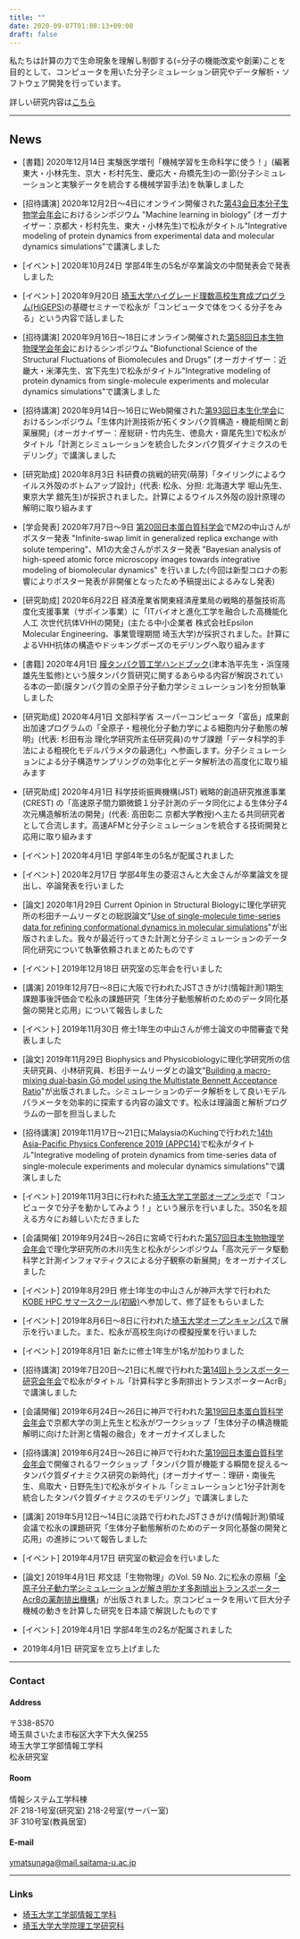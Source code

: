 ```yaml
---
title: ""
date: 2020-09-07T01:08:13+09:00
draft: false
---
```


私たちは計算の力で生命現象を理解し制御する(=分子の機能改変や創薬)ことを目的として、コンピュータを用いた分子シミュレーション研究やデータ解析・ソフトウェア開発を行っています。

詳しい研究内容は[こちら](research/)

---

## News

- [書籍] 2020年12月14日 実験医学増刊「機械学習を生命科学に使う！」(編著 東大・小林先生、京大・杉村先生、慶応大・舟橋先生)の一節(分子シミュレーションと実験データを統合する機械学習手法)を執筆しました

- [招待講演] 2020年12月2日〜4日にオンライン開催された[第43会日本分子生物学会年会](https://www2.aeplan.co.jp/mbsj2020/)におけるシンポジウム "Machine learning in biology" (オーガナイザー：京都大・杉村先生、東大・小林先生)で松永がタイトル"Integrative modeling of protein dynamics from experimental data and molecular dynamics simulations"で講演しました

- [イベント] 2020年10月24日 学部4年生の5名が卒業論文の中間発表会で発表しました

- [イベント] 2020年9月20日 [埼玉大学ハイグレード理数高校生育成プログラム(HiGEPS)](http://higeps.phy.saitama-u.ac.jp)の基礎セミナーで松永が「コンピュータで体をつくる分子をみる」という内容で話しました

- [招待講演] 2020年9月16日〜18日にオンライン開催された[第58回日本生物物理学会年会](https://www2.aeplan.co.jp/bsj2020/)におけるシンポジウム "Biofunctional Science of the Structural Fluctuations of Biomolecules and Drugs" (オーガナイザー：近畿大・米澤先生、宮下先生)で松永がタイトル"Integrative modeling of protein dynamics from single-molecule experiments and molecular dynamics simulations"で講演しました

- [招待講演] 2020年9月14日〜16日にWeb開催された[第93回日本生化学会](https://www2.aeplan.co.jp/jbs2020/)におけるシンポジウム「生体内計測技術が拓くタンパク質構造・機能相関と創薬展開」(オーガナイザー：産総研・竹内先生、徳島大・齋尾先生)で松永がタイトル「計測とシミュレーションを統合したタンパク質ダイナミクスのモデリング」で講演しました

- [研究助成] 2020年8月3日 科研費の挑戦的研究(萌芽)「タイリングによるウイルス外殻のボトムアップ設計」(代表: 松永、分担: 北海道大学 堀山先生、東京大学 舘先生)が採択されました。計算によるウイルス外殻の設計原理の解明に取り組みます

- [学会発表] 2020年7月7日〜9日 [第20回日本蛋白質科学会](https://www2.aeplan.co.jp/wcps2020/)でM2の中山さんがポスター発表 "Infinite-swap limit in generalized replica exchange with solute tempering"、M1の大金さんがポスター発表 "Bayesian analysis of high-speed atomic force microscopy images towards integrative modeling of biomolecular dynamics" を行いました(今回は新型コロナの影響によりポスター発表が非開催となったため予稿提出によるみなし発表)

- [研究助成] 2020年6月22日 経済産業省関東経済産業局の戦略的基盤技術高度化支援事業（サポイン事業）に「ITバイオと進化工学を融合した高機能化人工 次世代抗体VHHの開発」(主たる中小企業者 株式会社Epsilon Molecular Engineering、事業管理期間 埼玉大学)が採択されました。計算によるVHH抗体の構造やドッキングポーズのモデリングへ取り組みます

- [書籍] 2020年4月1日 [膜タンパク質工学ハンドブック](http://www.nts-book.co.jp/item/detail/contents/bio/20200300_228.html)(津本浩平先生・浜窪隆雄先生監修)という膜タンパク質研究に関するあらゆる内容が解説されている本の一節(膜タンパク質の全原子分子動力学シミュレーション)を分担執筆しました

- [研究助成] 2020年4月1日 文部科学省 スーパーコンピュータ「富岳」成果創出加速プログラムの「全原子・粗視化分子動力学による細胞内分子動態の解明」(代表: 杉田有治 理化学研究所主任研究員)のサブ課題「データ科学的手法による粗視化モデルパラメタの最適化」へ参画します。分子シミュレーションによる分子構造サンプリングの効率化とデータ解析法の高度化に取り組みます

- [研究助成] 2020年4月1日 科学技術振興機構(JST) 戦略的創造研究推進事業(CREST) の「高速原子間力顕微鏡１分子計測のデータ同化による生体分子4次元構造解析法の開発」(代表: 高田彰二 京都大学教授)へ主たる共同研究者として合流します。高速AFMと分子シミュレーションを統合する技術開発と応用に取り組みます

- [イベント] 2020年4月1日 学部4年生の5名が配属されました

- [イベント] 2020年2月17日 学部4年生の菱沼さんと大金さんが卒業論文を提出し、卒論発表を行いました

- [論文] 2020年1月29日 Current Opinion in Structural Biologyに理化学研究所の杉田チームリーダとの総説論文"[Use of single-molecule time-series data for refining conformational dynamics in molecular simulations](https://doi.org/10.1016/j.sbi.2019.12.022)"が出版されました。我々が最近行ってきた計測と分子シミュレーションのデータ同化研究について執筆依頼されまとめたものです

- [イベント] 2019年12月18日 研究室の忘年会を行いました

- [講演] 2019年12月7日〜8日に大阪で行われたJSTさきがけ(情報計測)1期生課題事後評価会で松永の課題研究「生体分子動態解析のためのデータ同化基盤の開発と応用」について報告しました

- [イベント] 2019年11月30日 修士1年生の中山さんが修士論文の中間審査で発表しました

- [論文] 2019年11月29日 Biophysics and Physicobiologyに理化学研究所の信夫研究員、小林研究員、杉田チームリーダとの論文"[Building a macro-mixing dual‑basin Gō model using the Multistate Bennett Acceptance Ratio](https://doi.org/10.2142/biophysico.16.0_310)"が出版されました。シミュレーションのデータ解析をして良いモデルパラメータを効率的に探索する内容の論文です。松永は理論面と解析プログラムの一部を担当しました

- [招待講演] 2019年11月17日〜21日にMalaysiaのKuchingで行われた[14th Asia-Pacific Physics Conference 2019 (APPC14)](http://appc2019.ifm.org.my)で松永がタイトル"Integrative modeling of protein dynamics from time-series data of single-molecule experiments and molecular dynamics simulations"で講演しました

- [イベント] 2019年11月3日に行われた[埼玉大学工学部オープンラボ](http://www.saitama-u.ac.jp/engineering/news/topics/2018-0823-1300-53.html)で「コンピュータで分子を動かしてみよう！」という展示を行いました。350名を超える方々にお越しいただきました

- [会議開催] 2019年9月24日〜26日に宮崎で行われた[第57回日本生物物理学会年会](https://www2.aeplan.co.jp/bsj2019/)で理化学研究所の木川先生と松永がシンポジウム「高次元データ駆動科学と計測インフォマティクスによる分子観察の新展開」をオーガナイズしました

- [イベント] 2019年8月29日 修士1年生の中山さんが神戸大学で行われた[KOBE HPC サマースクール(初級)](http://www.eccse.kobe-u.ac.jp/simulation_school/kobe-hpc-summer-basic-2019/)へ参加して、修了証をもらいました

- [イベント] 2019年8月6日〜8日に行われた[埼玉大学オープンキャンパス](http://www.saitama-u.ac.jp/entrance/event/open/)で展示を行いました。また、松永が高校生向けの模擬授業を行いました

- [イベント] 2019年8月1日 新たに修士1年生が1名が加わりました

- [招待講演] 2019年7日20日〜21日に札幌で行われた[第14回トランスポーター研究会年会](http://snowkoala1.sakura.ne.jp/wp/)で松永がタイトル「計算科学と多剤排出トランスポーターAcrB」で講演しました

- [会議開催] 2019年6月24日〜26日に神戸で行われた[第19回日本蛋白質科学会年会](https://www2.aeplan.co.jp/jscb-pssj2019/)で京都大学の渕上先生と松永がワークショップ「生体分子の構造機能解明に向けた計測と情報の融合」をオーガナイズしました

- [招待講演] 2019年6月24日〜26日に神戸で行われた[第19回日本蛋白質科学会年会](https://www2.aeplan.co.jp/jscb-pssj2019/)で開催されるワークショップ「タンパク質が機能する瞬間を捉える～タンパク質ダイナミクス研究の新時代」(オーガナイザー：理研・南後先生、鳥取大・日野先生)で松永がタイトル「シミュレーションと1分子計測を統合したタンパク質ダイナミクスのモデリング」で講演しました

- [講演] 2019年5月12日〜14日に淡路で行われたJSTさきがけ(情報計測)領域会議で松永の課題研究「生体分子動態解析のためのデータ同化基盤の開発と応用」の進捗について報告しました

- [イベント] 2019年4月17日 研究室の歓迎会を行いました

- [論文] 2019年4月1日 邦文誌「生物物理」のVol. 59 No. 2に松永の原稿「[全原子分子動力学シミュレーションが解き明かす多剤排出トランスポーターAcrBの薬剤排出機構](https://doi.org/10.2142/biophys.59.084)」が出版されました。京コンピュータを用いて巨大分子機械の動きを計算した研究を日本語で解説したものです

- [イベント] 2019年4月1日 学部4年生の2名が配属されました

- 2019年4月1日 研究室を立ち上げました

---

### Contact

#### Address

〒338-8570  
埼玉県さいたま市桜区大字下大久保255  
埼玉大学工学部情報工学科  
松永研究室

#### Room

情報システム工学科棟  
2F 218-1号室(研究室) 218-2号室(サーバー室)  
3F 310号室(教員居室)

#### E-mail

ymatsunaga@mail.saitama-u.ac.jp

---

### Links

- [埼玉大学工学部情報工学科](http://www.ics.saitama-u.ac.jp)
- [埼玉大学大学院理工学研究科](http://www.saitama-u.ac.jp/rikogaku/)



